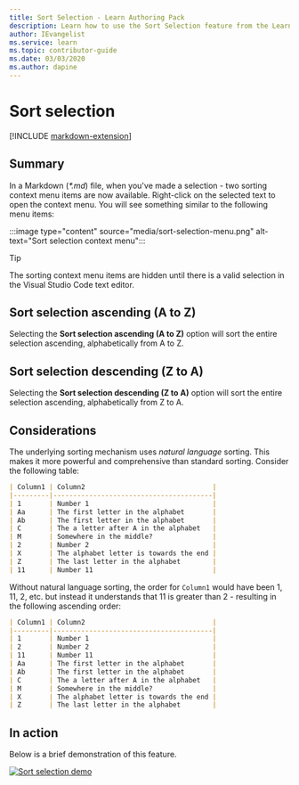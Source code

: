 ```yaml
---
title: Sort Selection - Learn Authoring Pack
description: Learn how to use the Sort Selection feature from the Learn Authoring Pack, Visual Studio Code extension.
author: IEvangelist
ms.service: learn
ms.topic: contributor-guide
ms.date: 03/03/2020
ms.author: dapine
---
```


# Sort selection

[!INCLUDE [markdown-extension](includes/markdown-extension.md)]

## Summary

In a Markdown (*\*.md*) file, when you've made a selection - two sorting context menu items are now available. Right-click on the selected text to open the context menu. You will see something similar to the following menu items:

:::image type="content" source="media/sort-selection-menu.png" alt-text="Sort selection context menu":::

> [!TIP]
> The sorting context menu items are hidden until there is a valid selection in the Visual Studio Code text editor.

## Sort selection ascending (A to Z)

Selecting the **Sort selection ascending (A to Z)** option will sort the entire selection ascending, alphabetically from A to Z.

## Sort selection descending (Z to A)

Selecting the **Sort selection descending (Z to A)** option will sort the entire selection ascending, alphabetically from Z to A.

## Considerations

The underlying sorting mechanism uses *natural language* sorting. This makes it more powerful and comprehensive than standard sorting. Consider the following table:

```markdown
| Column1 | Column2                                |
|---------|----------------------------------------|
| 1       | Number 1                               |
| Aa      | The first letter in the alphabet       |
| Ab      | The first letter in the alphabet       |
| C       | The a letter after A in the alphabet   |
| M       | Somewhere in the middle?               |
| 2       | Number 2                               |
| X       | The alphabet letter is towards the end |
| Z       | The last letter in the alphabet        |
| 11      | Number 11                              |
```

Without natural language sorting, the order for `Column1` would have been 1, 11, 2, etc. but instead it understands that 11 is greater than 2 - resulting in the following ascending order:

```markdown
| Column1 | Column2                                |
|---------|----------------------------------------|
| 1       | Number 1                               |
| 2       | Number 2                               |
| 11      | Number 11                              |
| Aa      | The first letter in the alphabet       |
| Ab      | The first letter in the alphabet       |
| C       | The a letter after A in the alphabet   |
| M       | Somewhere in the middle?               |
| X       | The alphabet letter is towards the end |
| Z       | The last letter in the alphabet        |
```

## In action

Below is a brief demonstration of this feature.

[![Sort selection demo](media/sort-selection.gif)](media/sort-selection.gif#lightbox)
